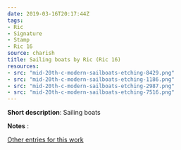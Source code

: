 ```yaml
---
date: 2019-03-16T20:17:44Z
tags:
- Ric
- Signature
- Stamp
- Ric 16
source: charish
title: Sailing boats by Ric (Ric 16)
resources:
- src: "mid-20th-c-modern-sailboats-etching-8429.png"
- src: "mid-20th-c-modern-sailboats-etching-1186.png"
- src: "mid-20th-c-modern-sailboats-etching-2987.png"
- src: "mid-20th-c-modern-sailboats-etching-7516.png"
---
```


**Short description**: Sailing boats

**Notes** :

[Other entries for this work](/tags/Ric-16)

